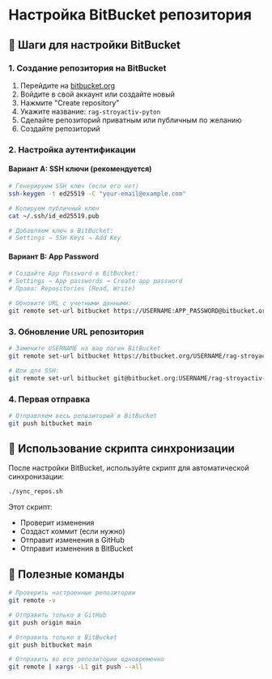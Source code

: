 # Настройка BitBucket репозитория

## 🔧 Шаги для настройки BitBucket

### 1. Создание репозитория на BitBucket
1. Перейдите на [bitbucket.org](https://bitbucket.org/)
2. Войдите в свой аккаунт или создайте новый
3. Нажмите "Create repository"
4. Укажите название: `rag-stroyactiv-pyton`
5. Сделайте репозиторий приватным или публичным по желанию
6. Создайте репозиторий

### 2. Настройка аутентификации

#### Вариант A: SSH ключи (рекомендуется)
```bash
# Генерируем SSH ключ (если его нет)
ssh-keygen -t ed25519 -C "your-email@example.com"

# Копируем публичный ключ
cat ~/.ssh/id_ed25519.pub

# Добавляем ключ в BitBucket:
# Settings → SSH Keys → Add Key
```

#### Вариант B: App Password
```bash
# Создайте App Password в BitBucket:
# Settings → App passwords → Create app password
# Права: Repositories (Read, Write)

# Обновите URL с учетными данными:
git remote set-url bitbucket https://USERNAME:APP_PASSWORD@bitbucket.org/USERNAME/rag-stroyactiv-pyton.git
```

### 3. Обновление URL репозитория
```bash
# Замените USERNAME на ваш логин BitBucket
git remote set-url bitbucket https://bitbucket.org/USERNAME/rag-stroyactiv-pyton.git

# Или для SSH:
git remote set-url bitbucket git@bitbucket.org:USERNAME/rag-stroyactiv-pyton.git
```

### 4. Первая отправка
```bash
# Отправляем весь репозиторий в BitBucket
git push bitbucket main
```

## 🚀 Использование скрипта синхронизации

После настройки BitBucket, используйте скрипт для автоматической синхронизации:

```bash
./sync_repos.sh
```

Этот скрипт:
- Проверит изменения
- Создаст коммит (если нужно)
- Отправит изменения в GitHub
- Отправит изменения в BitBucket

## 📝 Полезные команды

```bash
# Проверить настроенные репозитории
git remote -v

# Отправить только в GitHub
git push origin main

# Отправить только в BitBucket
git push bitbucket main

# Отправить во все репозитории одновременно
git remote | xargs -L1 git push --all
``` 